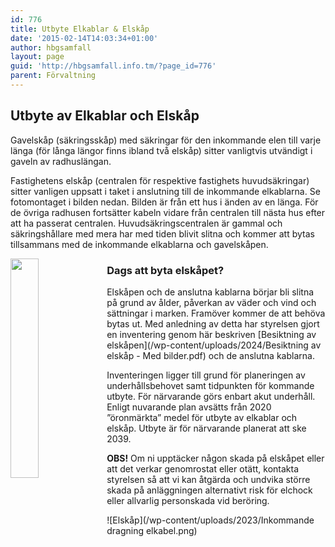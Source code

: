 ```yaml
---
id: 776
title: Utbyte Elkablar & Elskåp
date: '2015-02-14T14:03:34+01:00'
author: hbgsamfall
layout: page
guid: 'http://hbgsamfall.info.tm/?page_id=776'
parent: Förvaltning
---
```


## Utbyte av Elkablar och Elskåp  

Gavelskåp (säkringsskåp) med säkringar för den inkommande elen till varje länga (för långa längor finns ibland två elskåp) sitter vanligtvis utvändigt i gaveln av radhuslängan.

Fastighetens elskåp (centralen för respektive fastighets huvudsäkringar) sitter vanligen uppsatt i taket i anslutning till de inkommande elkablarna. Se fotomontaget i bilden nedan. Bilden är från ett hus i änden av en länga. För de övriga radhusen fortsätter kabeln vidare från centralen till nästa hus efter att ha passerat centralen. Huvudsäkringscentralen är gammal och säkringshållare med mera har med tiden blivit slitna och kommer att bytas tillsammans med de inkommande elkablarna och gavelskåpen.

<img align="left" width="30%" src="/wp-content/uploads/2023/Dags att byta elskåpet-ram.png" />

### Dags att byta elskåpet?

Elskåpen och de anslutna kablarna börjar bli slitna på grund av ålder, påverkan av väder och vind och sättningar i marken. Framöver kommer de att behöva bytas ut. Med anledning av detta har styrelsen gjort en inventering genom här beskriven [Besiktning av elskåpen](/wp-content/uploads/2024/Besiktning av elskåp - Med bilder.pdf) och de anslutna kablarna.

 Inventeringen ligger till grund för planeringen av underhållsbehovet samt tidpunkten för kommande utbyte. För närvarande görs enbart akut underhåll. Enligt nuvarande plan avsätts från 2020 ”öronmärkta” medel för utbyte av elkablar och elskåp. Utbyte är för närvarande planerat att ske 2039.

 **OBS!** Om ni upptäcker någon skada på elskåpet eller att det verkar genomrostat eller otätt, kontakta styrelsen så att vi kan åtgärda och undvika större skada på anläggningen alternativt risk för elchock eller allvarlig personskada vid beröring.

![Elskåp](/wp-content/uploads/2023/Inkommande dragning elkabel.png)
